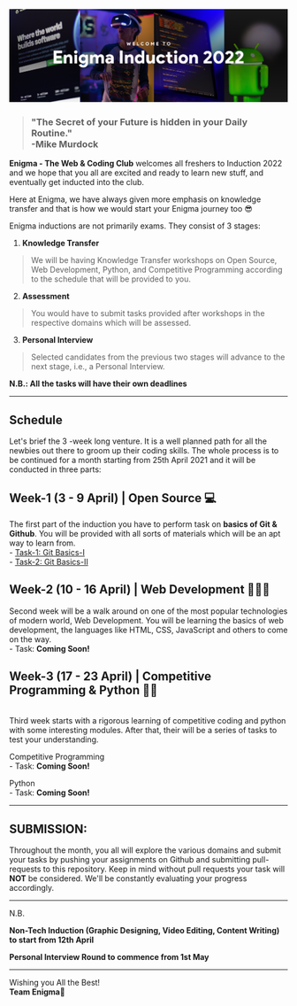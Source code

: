 <img src="banner.png">

>### "The Secret of your Future is hidden in your Daily Routine."<br> **-Mike Murdock**
**Enigma - The Web & Coding Club** welcomes all freshers to Induction 2022 and we hope that you all are excited and ready to learn new stuff, and eventually get inducted into the club.

Here at Enigma, we have always given more emphasis on knowledge transfer and that is how we would start your Enigma journey too 😎

Enigma inductions are not primarily exams. They consist of 3 stages:

1. **Knowledge Transfer**
> We will be having Knowledge Transfer workshops on Open Source, Web Development, Python, and Competitive Programming according to the schedule that will be provided to you.


2. **Assessment**
> You would have to submit tasks provided after workshops in the respective domains which will be assessed.


3. **Personal Interview**
> Selected candidates from the previous two stages will advance to the next stage, i.e., a Personal Interview.


__N.B.: All the tasks will have their own deadlines__

<hr>

## Schedule

Let's brief the 3 -week long venture. It is a well planned path for all the newbies out there to groom up their coding skills. The whole process is to be continued for a month starting from 25th April 2021 and it will be conducted in three parts:

## Week-1 (3 - 9 April) | Open Source 💻
The first part of the induction you have to perform task on **basics of Git & Github**. You will be provided with all sorts of materials which will be an apt way to learn from.<br>
    - [Task-1: Git Basics-I](./open_source/Git1/)<br>
    - [Task-2: Git Basics-II](./open_source/Git2/)
<br>
## Week-2 (10 - 16 April) | Web Development 🧑🏻‍💻
Second week will be a walk around on one of the most popular technologies of modern world, Web Development. You will be learning the basics of web development, the languages like HTML, CSS, JavaScript and others to come on the way.<br>
    - Task: **Coming Soon!**
<br>

## Week-3 (17 - 23 April) | Competitive Programming & Python :woman_technologist:
<br>
Third week starts with a rigorous learning of competitive coding and python with some interesting modules. After that, their will be a series of tasks to test your understanding.

Competitive Programming<br>
    - Task: **Coming Soon!**


Python<br>
    - Task: **Coming Soon!**

<hr>

## SUBMISSION:
Throughout the month, you all will explore the various domains and submit your tasks by pushing your assignments on Github and submitting pull-requests to this repository. Keep in mind without pull requests your task will **NOT** be considered. We'll be constantly evaluating your progress accordingly.
<hr>
N.B.<br>

__Non-Tech Induction (Graphic Designing, Video Editing, Content Writing) to start from 12th April__

**Personal Interview Round to commence from 1st May**

<hr>

Wishing you All the Best! <br>
**Team Enigma**💚

